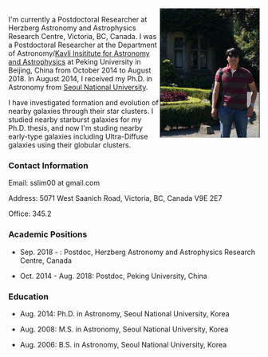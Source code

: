 <img src="slim_small.png" width="200" align="right">

I'm currently a Postdoctoral Researcher at Herzberg Astronomy and Astrophysics Research Centre, Victoria, BC, Canada. I was a Postdoctoral Researcher at the Department of Astronomy/[Kavli Insititute for Astronomy and Astrophysics](http://kiaa.pku.edu.cn/) at Peking University in Beijing, China from October 2014 to August 2018. In August 2014, I received my Ph.D. in Astronomy from [Seoul National University](http://astro.snu.ac.kr/).  
  

I have investigated formation and evolution of nearby galaxies through their star clusters. I studied nearby starburst galaxies for my Ph.D. thesis, and now I'm studing nearby early-type galaxies including Ultra-Diffuse galaxies using their globular clusters. 

### Contact Information

Email: sslim00 at gmail.com

Address: 5071 West Saanich Road, Victoria, BC, Canada V9E 2E7

Office: 345.2


### Academic Positions

* Sep. 2018 -          : Postdoc, Herzberg Astronomy and Astrophysics Research Centre, Canada

* Oct. 2014 - Aug. 2018: Postdoc, Peking University, China

### Education

* Aug. 2014: Ph.D. in Astronomy, Seoul National University, Korea

* Aug. 2008: M.S. in Astronomy, Seoul National University, Korea

* Aug. 2006: B.S. in Astronomy, Seoul National University, Korea


